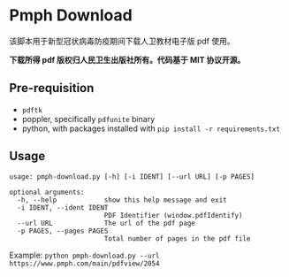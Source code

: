 # Pmph Download
该脚本用于新型冠状病毒防疫期间下载人卫教材电子版 pdf 使用。

**下载所得 pdf 版权归人民卫生出版社所有。代码基于 MIT 协议开源。**

## Pre-requisition
- `pdftk`
- poppler, specifically `pdfunite` binary
- python, with packages installed with `pip install -r requirements.txt`

## Usage
```
usage: pmph-download.py [-h] [-i IDENT] [--url URL] [-p PAGES]

optional arguments:
  -h, --help            show this help message and exit
  -i IDENT, --ident IDENT
                        PDF Identifier (window.pdfIdentify)
  --url URL             The url of the pdf page
  -p PAGES, --pages PAGES
                        Total number of pages in the pdf file
```

Example: `python pmph-download.py --url https://www.pmph.com/main/pdfview/2054`
